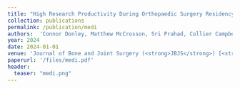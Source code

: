 ```yaml
---
title: "High Research Productivity During Orthopaedic Surgery Residency May Be Predicted by Number of Publications as a Medical Student"
collection: publications
permalink: /publication/medi
authors:  'Connor Donley, Matthew McCrosson, Sri Prahad, Collier Campbell, <strong>Fei Zhao</strong>, Narcy Amireddy, and Michael Johnson'
year: 2024
date: 2024-01-01 
venue: 'Journal of Bone and Joint Surgery (<strong>JBJS</strong>) [<strong>IF:5.3</strong>]'
paperurl: '/files/medi.pdf'
header:
  teaser: "medi.png"
---
```



